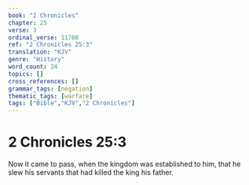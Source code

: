 ```yaml
---
book: "2 Chronicles"
chapter: 25
verse: 3
ordinal_verse: 11708
ref: "2 Chronicles 25:3"
translation: "KJV"
genre: "History"
word_count: 24
topics: []
cross_references: []
grammar_tags: [negation]
thematic_tags: [warfare]
tags: ["Bible","KJV","2 Chronicles"]
---
```


# 2 Chronicles 25:3

Now it came to pass, when the kingdom was established to him, that he slew his servants that had killed the king his father.

